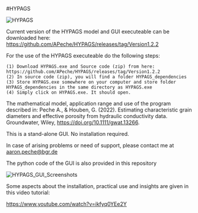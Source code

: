 #HYPAGS

![HYPAGS](https://user-images.githubusercontent.com/11518814/185891201-7e94ed60-8650-43b2-91f9-ee290c9effe9.png)


Current version of the HYPAGS model and GUI executeable can be downloaded here:
https://github.com/APeche/HYPAGS/releases/tag/Version1.2.2

For the use of the HYPAGS executeable do the following steps:

    (1) Download HYPAGS.exe and Source code (zip) from here: https://github.com/APeche/HYPAGS/releases/tag/Version1.2.2
    (2) In source code (zip), you will find a folder HYPAGS_dependencies
    (3) Store HYPAGS.exe somewhere on your computer and store folder HYPAGS_dependencies in the same directory as HYPAGS.exe
    (4) Simply click on HYPAGS.exe. It should open. 
	
	
The mathematical model, application range and use of the program described in:
Peche A., & Houben, G. (2022). Estimating characteristic grain diameters and effective porosity from hydraulic conductivity data. Groundwater, Wiley, https://doi.org/10.1111/gwat.13266.

This is a stand-alone GUI. No installation required.

In case of arising problems or need of support, please contact me at aaron.peche@bgr.de

The python code of the GUI is also provided in this repository


![HYPAGS_GUI_Screenshots](https://user-images.githubusercontent.com/11518814/186346631-f1a8cf45-4f84-4571-bd16-3acb72b97f9d.png)

Some aspects about the installation, practical use and insights are given in this video tutorial:

https://www.youtube.com/watch?v=ikfyq0YEe2Y
